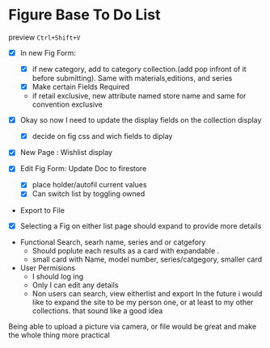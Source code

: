 # Figure Base To Do List



preview `Ctrl+Shift+V` 
-  [x] In new Fig Form:
    - [x]  if new category, add to category collection.(add pop infront of it before submitting). Same with materials,editions, and series
    -  [x] Make certain Fields Required
    - if retail exclusive, new attribute named store name and same for convention exclusive

-  [x] Okay so now I need to update the display fields on the collection display
    - [x] decide on fig css and wich fields to diplay
- [x] New Page : Wishlist display 
- [x]  Edit Fig Form: Update Doc to firestore
    -  [x] place holder/autofil current values
    -  [x] Can switch list by toggling owned
- Export to File
- [x] Selecting a Fig on either list page should expand to provide more details

- Functional Search, searh name, series and or catgefory
    - Should poplute each results as a card with expandable . 
    - small card with Name, model number, series/catgegory, smaller card                                                     
- User Permisions
    - I should log ing
    - Only I can edit any details
    - Non users can search, view eitherlist and export
In the future i would like to expand the site to be my person one, or at least to my other collections. that sound like a good idea

Being able to upload a picture via camera, or file would be great and make the whole thing more practical 

